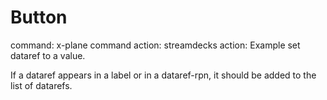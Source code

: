#

# Button

command: x-plane command
action: streamdecks action: Example set dataref to a value.


If a dataref appears in a label or in a dataref-rpn, it should be added to the list of datarefs.
